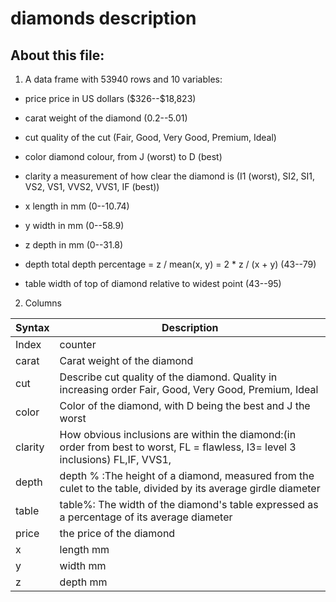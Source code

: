 # diamonds description

## About this file:

1. A data frame with 53940 rows and 10 variables:

- price price in US dollars (\$326--\$18,823)

- carat weight of the diamond (0.2--5.01)

- cut quality of the cut (Fair, Good, Very Good, Premium, Ideal)

- color diamond colour, from J (worst) to D (best)

- clarity a measurement of how clear the diamond is (I1 (worst), SI2, SI1, VS2, VS1, VVS2, VVS1, IF (best))

- x length in mm (0--10.74)

- y width in mm (0--58.9)

- z depth in mm (0--31.8)

- depth total depth percentage = z / mean(x, y) = 2 * z / (x + y) (43--79)

- table width of top of diamond relative to widest point (43--95)



2. Columns

| Syntax      | Description |
| ----------- | ----------- |
| Index  | counter |
| carat  | Carat weight of the diamond |
| cut    | Describe cut quality of the diamond. Quality in increasing order Fair, Good, Very Good, Premium, Ideal |
| color  | Color of the diamond, with D being the best and J the worst |
| clarity| How obvious inclusions are within the diamond:(in order from best to worst, FL = flawless, I3= level 3 inclusions) FL,IF, VVS1, | VVS2, VS1, VS2, SI1, SI2, I1, I2, I3 |
| depth  | depth % :The height of a diamond, measured from the culet to the table, divided by its average girdle diameter |
| table  | table%: The width of the diamond's table expressed as a percentage of its average diameter |
| price  | the price of the diamond |
| x      | length mm |
| y      | width mm  |
| z      | depth mm  |
